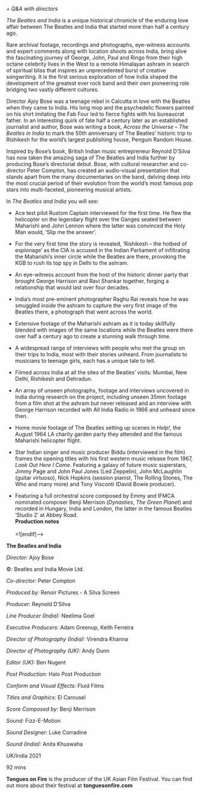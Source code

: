 _+ Q&A with directors_

_The Beatles and India_ is a unique historical chronicle of the enduring love affair between The Beatles and India that started more than half a century ago. <br>

Rare archival footage, recordings and photographs, eye-witness accounts and expert comments along with location shoots across India, bring alive the fascinating journey of George, John, Paul and Ringo from their high octane celebrity lives in the West to a remote Himalayan ashram in search of spiritual bliss that inspires an unprecedented burst of creative songwriting. It is the first serious exploration of how India shaped the development of the greatest ever rock band and their own pioneering role bridging two vastly different cultures.

Director Ajoy Bose was a teenage rebel in Calcutta in love with the Beatles when they came to India. His long mop and the psychedelic flowers painted on his shirt imitating the Fab Four led to fierce fights with his bureaucrat father.  In an interesting quirk of fate half a century later as an established journalist and author, Bose was writing a book, _Across the Universe – The Beatles in India_ to mark the 50th anniversary of The Beatles’ historic trip to Rishikesh for the world’s largest publishing house, Penguin Random House.

Inspired by Bose’s book, British Indian music entrepreneur Reynold D’Silva has now taken the amazing saga of The Beatles and India further by producing Bose’s directorial debut. Bose, with cultural researcher and co-director Peter Compton, has created an audio-visual presentation that stands apart from the many documentaries on the band, delving deep into the most crucial period of their evolution from the world’s most famous pop stars into multi-faceted, pioneering musical artists.

In _The Beatles and India_ you will see:

- Ace test pilot Rustom Captain interviewed for the first time. He flew the helicopter on the legendary flight over the Ganges seated between Maharishi and John Lennon where the latter was convinced the Holy Man would, ‘Slip me the answer’.

- For the very first time the story is revealed, ‘Rishikesh – the hotbed of espionage’ as the CIA is accused in the Indian Parliament of infiltrating the Maharishi’s inner circle while the Beatles are there, provoking the KGB to rush its top spy in Delhi to the ashram.

- An eye-witness account from the host of the historic dinner party that brought George Harrison and Ravi Shankar together, forging a relationship that would last over four decades.

- India’s most pre-eminent photographer Raghu Rai reveals how he was smuggled inside the ashram to capture the very first image of the Beatles there, a photograph that went across the world.

- Extensive footage of the Maharishi ashram as it is today skillfully blended with images of the same locations while the Beatles were there over half a century ago to create a stunning walk through time.

- A widespread range of interviews with people who met the group on their trips to India, most with their stories unheard. From journalists to musicians to teenage girls, each has a unique tale to tell.

- Filmed across India at all the sites of the Beatles’ visits: Mumbai, New Delhi, Rishikesh and Dehradun.

- An array of unseen photographs, footage and interviews uncovered in India during research on the project, including unseen 35mm footage from a film shot at the ashram but never released and an interview with George Harrison recorded with All India Radio in 1966 and unheard since then.

- Home movie footage of The Beatles setting up scenes in _Help!_, the August 1964 LA charity garden party they attended and the famous Maharishi helicopter flight.

- Star Indian singer and music producer Biddu (interviewed in the film) frames the opening titles with his first western music release from 1967, _Look Out Here I Come_. Featuring a galaxy of future music superstars, Jimmy Page and John Paul Jones (Led Zeppelin), John McLaughlin (guitar virtuoso), Nick Hopkins (session pianist, The Rolling Stones, The Who and many more) and Tony Visconti (David Bowie producer).

-  Featuring a full orchestral score composed by Emmy and IFMCA nominated composer Benji Merrison (_Dynasties_, _The Green Planet_) and recorded in Hungary, India and London, the latter in the famous Beatles ‘Studio 2’ at Abbey Road.<br>
**Production notes**<br><br>
<![endif]-->

**The Beatles and India**

_Director:_ Ajoy Bose

©: Beatles and India Movie Ltd.

_Co-director:_ Peter Compton

_Produced by:_ Renoir Pictures - A Silva Screen

_Producer:_ Reynold D’Silva

_Line Producer (India):_ Neelima Goel

_Executive Producers:_ Adam Greenup, Keith Ferreira

_Director of Photography (India):_ Virendra Khanna

_Director of Photography (UK):_ Andy Dunn

_Editor (UK):_ Ben Nugent

_Post Production:_ Halo Post Production

_Conform and Visual Effects:_ Fluid Films

_Titles and Graphics:_ El Carousel

_Score Composed by:_ Benji Merrison

_Sound:_ Fizz-E-Motion

_Sound Designer:_ Luke Corradine

_Sound (India):_ Anita Khuswaha

UK/India 2021

92 mins

**Tongues on Fire** is the producer of the UK Asian Film Festival. You can find out more about their festival at **tonguesonfire.com**
<!--stackedit_data:
eyJoaXN0b3J5IjpbMTczNzc0NjEyN119
-->